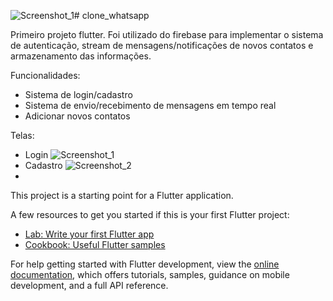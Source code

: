 ![Screenshot_1](https://github.com/Godoy-source/clone_whatsapp/assets/61835030/a614a53c-5ade-4aee-951a-52ac44412d3c)# clone_whatsapp

Primeiro projeto flutter.
 Foi utilizado do firebase para implementar o sistema de autenticação, stream de mensagens/notificações de novos contatos e armazenamento das informações.

Funcionalidades: 
 - Sistema de login/cadastro
 - Sistema de envio/recebimento de mensagens em tempo real
 - Adicionar novos contatos

Telas: 
 - Login ![Screenshot_1](https://github.com/Godoy-source/clone_whatsapp/assets/61835030/b1909c31-955a-44d8-ac66-898f668e2062)
 - Cadastro ![Screenshot_2](https://github.com/Godoy-source/clone_whatsapp/assets/61835030/739f68eb-7b0e-44ed-b8ae-deda915a0e74)
 - 

This project is a starting point for a Flutter application.

A few resources to get you started if this is your first Flutter project:

- [Lab: Write your first Flutter app](https://docs.flutter.dev/get-started/codelab)
- [Cookbook: Useful Flutter samples](https://docs.flutter.dev/cookbook)

For help getting started with Flutter development, view the
[online documentation](https://docs.flutter.dev/), which offers tutorials,
samples, guidance on mobile development, and a full API reference.
